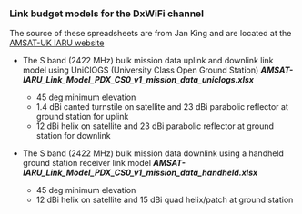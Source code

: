 ### Link budget models for the DxWiFi channel

The source of these spreadsheets are from Jan King and are located at the [AMSAT-UK IARU website](http://www.amsatuk.me.uk/iaru/spreadsheet.htm)

* The S band (2422 MHz) bulk mission data uplink and downlink link model using UniClOGS (University Class Open Ground Station)
  ___AMSAT-IARU_Link_Model_PDX_CS0_v1_mission_data_uniclogs.xlsx___
  * 45 deg minimum elevation
  * 1.4 dBi canted turnstile on satellite and 23 dBi parabolic reflector at ground station for uplink
  * 12 dBi helix on satellite and 23 dBi parabolic reflector at ground station for downlink

* The S band (2422 MHz) bulk mission data downlink using a handheld ground station receiver link model
  ___AMSAT-IARU_Link_Model_PDX_CS0_v1_mission_data_handheld.xlsx___
  * 45 deg minimum elevation
  * 12 dBi helix on satellite and 15 dBi quad helix/patch at ground station
